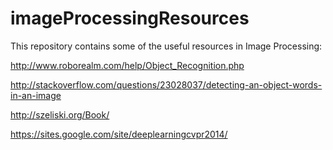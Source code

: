 # imageProcessingResources

This repository contains some of the useful resources in Image Processing:



http://www.roborealm.com/help/Object_Recognition.php

http://stackoverflow.com/questions/23028037/detecting-an-object-words-in-an-image

http://szeliski.org/Book/

https://sites.google.com/site/deeplearningcvpr2014/

